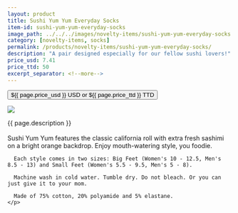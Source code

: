 ```yaml
---
layout: product
title: Sushi Yum Yum Everyday Socks
item-id: sushi-yum-yum-everyday-socks
image_path: ../../../images/novelty-items/sushi-yum-yum-everyday-socks.jpg
category: [novelty-items, socks]
permalink: /products/novelty-items/sushi-yum-yum-everyday-socks/
description: "A pair designed especially for our fellow sushi lovers!"
price_usd: 7.41
price_ttd: 50
excerpt_separator: <!--more-->
---
```


<button class="bg-blue-500 hover:bg-blue-700 text-white font-bold my-2 py-2 px-4 w-full snipcart-add-item" 
data-item-id="{{ page.item-id }}" 
data-item-price="{{page.price_usd}}"
data-item-url="{{ site.url }}/{{ page.category }}"
data-item-description="{{ page.description }}"
data-item-image="{{ page.image_path }}"
data-item-name="{{ page.title }}"
data-item-categories="{{ page.category }}">
${{ page.price_usd }} USD or ${{ page.price_ttd }} TTD
</button>

<!--more-->
<div class="flex flex-wrap">
  <div class="w-64 p-4 h-auto">
    <a data-fancybox="gallery" href="{{ page.image_path }}"><img src="{{ page.image_path }}"></a>
  </div>
  <div class="sm:flex-1">
    <p class="p-4 text-gray-700">
      {{ page.description }}
      <br><br>
      Sushi Yum Yum features the classic california roll with extra fresh sashimi on a bright orange backdrop. Enjoy mouth-watering style, you foodie.

      Each style comes in two sizes: Big Feet (Women's 10 - 12.5, Men's 8.5 - 13) and Small Feet (Women's 5.5 - 9.5, Men's 5 - 8).

      Machine wash in cold water. Tumble dry. Do not bleach. Or you can just give it to your mom.

      Made of 75% cotton, 20% polyamide and 5% elastane.
    </p>
  </div>
</div>